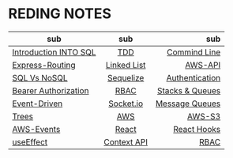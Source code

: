 # REDING NOTES

| sub   |      sub      |  sub  |
|----------|:-------------:|------:|
| [Introduction INTO SQL](./SQL/Exrcise/Exercise.md) |  [TDD](./Tdd/tdd.md) | [Commind Line](./commenLine/commend.md) |
| [Express-Routing](./Express-Routing/Express-Routing.md) |    [Linked List](./LinkedLists/linkedList.md)  |  [AWS-API](./AWS-API/README.md) |
| [SQL Vs NoSQL](./DataModeling/SQL-NoSQL.md) | [Sequelize](./sequelizeNormalization/sequelize.md)|     [Authentication](./Authentication/authentication.md) |
| [Bearer Authorization](./Authorization/Authorization.md) | [RBAC](./AccessControl/ACL.md) |   [Stacks & Queues](./StacksAndQueues/StacksAndQueues.md) |
| [Event-Driven](./EventDriven/README.md) | [Socket.io](./Socket.io/README.md) |    [Message Queues](./MessageQueues/README.md) |
| [Trees](./Trees/README.md) | [AWS](./AWS/README.md) |    [AWS-S3](./AWS-s3/README.md) |
|[AWS-Events](./AWS-Events/README.md)| [React](./react/README.md)  |  [React Hooks](./react-hook/README.md)  |
| [useEffect](./react-useeffects/README.md) | [Context API](./context-api/README.md) |  [RBAC](./AuthReact/README.md)   |


<!-- | col 3 is | right-aligned |    $1 | -->

